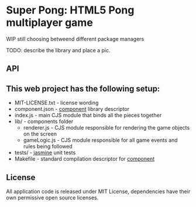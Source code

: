 Super Pong: HTML5 Pong multiplayer game
=============

WIP still choosing betweend different package managers

TODO: describe the library and place a pic.


API
------------



This web project has the following setup:
-------------

* MIT-LICENSE.txt - license wording
* component.json - [component](https://github.com/component/component/) library descriptor
* index.js - main CJS module that binds all the pieces together
* lib/ - components folder
    * renderer.js - CJS module responsible for rendering the game objects on the screen
    * gameLogic.js - CJS module responsible for all game events and rules being followed
* tests/ - [jasmine](http://pivotal.github.com/jasmine/) unit tests
* Makefile - standard compilation descriptor for [component](https://github.com/component/component/)


License
----------
All application code is released under MIT License, dependencies have their own permissive open source licenses.
